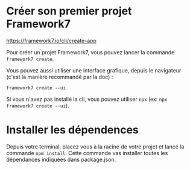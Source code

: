 # Créer son premier projet Framework7

https://framework7.io/cli/create-app

Pour créer un projet Framework7, vous pouvez lancer la commande `framework7 create`.

Vous pouvez aussi utiliser une interface grafique, depuis le navigateur (c'est la manière recommandé par la doc) :

```shell
framework7 create --ui
```

Si vous n'avez pas installé la cli, vous pouvez utiliser `npx` (ex: `npx framework7 create --ui`).

# Installer les dépendences

Depuis votre terminal, placez vous à la racine de votre projet et lancé la commande `npm install`. Cette commande vas installer toutes les dépendances indiquées dans package.json.
